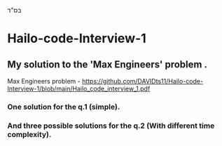 בס"ד


# Hailo-code-Interview-1
## My solution to the 'Max Engineers' problem .
Max Engineers problem -  https://github.com/DAVIDts11/Hailo-code-Interview-1/blob/main/Hailo_code_interview_1.pdf

### One solution for the q.1 (simple).
### And three possible  solutions for the q.2 (With different time complexity).
